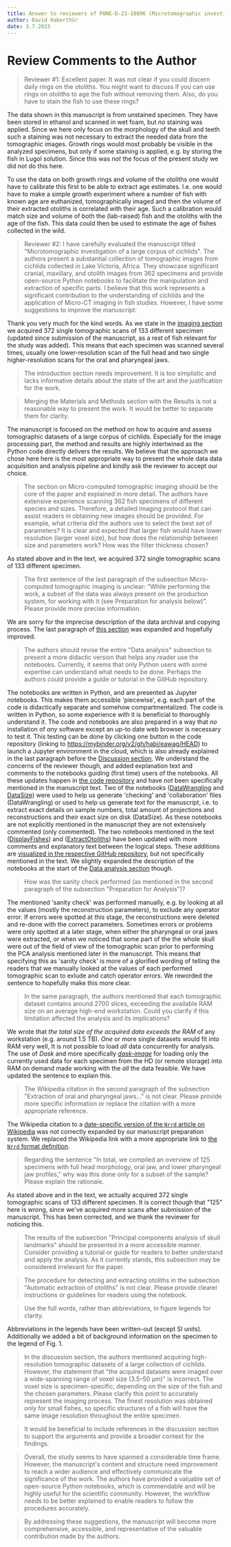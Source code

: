 ```yaml
---
title: Answer to reviewers of PONE-D-23-10896 (Microtomographic investigation of a large corpus of cichlids)
author: David Haberthür
date: 3.7.2023
---
```


# Review Comments to the Author

> Reviewer #1: Excellent paper.
> It was not clear if you could discern daily rings on the otoliths.
> You might want to discuss if you can use rings on otoliths to age the fish without removing them.
> Also, do you have to stain the fish to use these rings?

The data shown in this manuscript is from unstained specimen.
They have been stored in ethanol and scanned in wet foam, but *no* staining was applied.
Since we here only focus on the morphology of the skull and teeth such a staining was not necessary to extract the needed data from the tomographic images.
Growth rings would most probably be visible in the analyzed specimens, but only if some staining is applied, e.g. by storing the fish in Lugol solution.
Since this was *not* the focus of the present study we did not do this here.

To use the data on both growth rings and volume of the otoliths one would have to calibrate this first to be able to extract age estimates.
I.e. one would have to make a simple growth experiment where a number of fish with known age are euthanized, tomographically imaged and then the volume of their extracted otoliths is correlated with their age.
Such a calibration would match size and volume of both the (lab-raised) fish and the otoliths with the age of the fish.
This data could then be used to estimate the age of fishes collected in the wild.

> Reviewer #2: I have carefully evaluated the manuscript titled "Microtomographic investigation of a large corpus of cichlids". The authors present a substantial collection of tomographic images from cichlids collected in Lake Victoria, Africa. They showcase significant cranial, maxillary, and otolith images from 362 specimens and provide open-source Python notebooks to facilitate the manipulation and extraction of specific parts. I believe that this work represents a significant contribution to the understanding of cichlids and the application of Micro-CT imaging in fish studies. However, I have some suggestions to improve the manuscript:

Thank you very much for the kind words.
As we state in the [imaging section](https://habi.github.io/EAWAG-manuscript/#micro-computed-tomographic-imaging) we acquired 372 single tomographic scans of 133 different specimen (updated since submission of the manuscript, as a rest of fish relevant for the study was added).
This means that each specimen was scanned several times, usually one lower-resolution scan of the full head and two single higher-resolution scans for the oral and pharyngeal jaws.

> The introduction section needs improvement. It is too simplistic and lacks informative details about the state of the art and the justification for the work.

> Merging the Materials and Methods section with the Results is not a reasonable way to present the work.
> It would be better to separate them for clarity.

The manuscript is focused on the method on how to acquire and assess tomographic datasets of a large corpus of cichlids.
Especially for the image processing part, the method and results are highly intertwined as the Python code directly delivers the results.
We believe that the approach we chose here here is the most appropriate way to present the whole data data acquisition and analysis pipeline and kindly ask the reviewer to accept our choice.

> The section on Micro-computed tomographic imaging should be the core of the paper and explained in more detail. The authors have extensive experience scanning 362 fish specimens of different species and sizes. Therefore, a detailed imaging protocol that can assist readers in obtaining new images should be provided. For example, what criteria did the authors use to select the best set of parameters? It is clear and expected that larger fish would have lower resolution (larger voxel size), but how does the relationship between size and parameters work? How was the filter thickness chosen?

As stated above and in the text, we acquired 372 single tomographic scans of 133 different specimen.

> The first sentence of the last paragraph of the subsection Micro-computed tomographic imaging is unclear: "While performing the work, a subset of the data was always present on the production system, for working with it (see Preparation for analysis below)".
> Please provide more precise information.

We are sorry for the imprecise description of the data archival and copying process.
The last paragraph of [this section](https://habi.github.io/EAWAG-manuscript/#micro-computed-tomographic-imaging) was expanded and hopefully improved.

> The authors should revise the entire "Data analysis" subsection to present a more didactic version that helps any reader use the notebooks.
> Currently, it seems that only Python users with some expertise can understand what needs to be done.
> Perhaps the authors could provide a guide or tutorial in the GitHub repository.

The notebooks are written in Python, and are presented as Jupyter notebooks.
This makes them accessible 'piecewise', e.g. each part of the code is didactically separate and somehow compartmentalized.
The code is written in Python, so some experience with it is beneficial to thoroughly understand it.
The code and notebooks are also prepared in a way that *no* installation of *any* software except an up-to date web browser is necessary to test it.
This testing can be done by clicking one button in the code repository (linking to https://mybinder.org/v2/gh/habi/eawag/HEAD) to launch a Jupyter environment in the cloud, which is also already explained in the last paragraph before the [Discussion section](https://habi.github.io/EAWAG-manuscript/#discussion).
We understand the concerns of the reviewer though, and added explanation text and comments to the notebooks guiding (first time) users of the notebooks.
All these updates happen in [the code repository](https://github.com/habi/EAWAG) and have *not* been specifically mentioned in the manuscript text.
Two of the notebooks ([DataWrangling](https://nbviewer.org/github/habi/EAWAG/blob/main/DataWrangling.ipynb) and [DataSize](https://nbviewer.org/github/habi/EAWAG/blob/main/DataSize.ipynb)) were used to help us generate 'checking' and 'collaboration' files (DataWrangling) or used to help us generate text for the manuscript, i.e. to extract exact details on sample numbers, total amount of projections and reconstructions and their exact size on disk (DataSize).
As these notebooks are not explicitly mentioned in the manuscript they are not extensively commented (only commented).
The two notebooks mentioned in the text ([DisplayFishes](https://nbviewer.org/github/habi/EAWAG/blob/main/DisplayFishes.ipynb)) and ([ExtractOtoliths](https://nbviewer.org/github/habi/EAWAG/blob/main/ExtractOtoliths.ipynb)) have been updated with more comments and explanatory text between the logical steps.
These additions are [visualized in the respective GitHub repository](https://github.com/habi/EAWAG/compare/v1.1...HEAD), but not specifically mentioned in the text.
We slightly expanded the description of the notebooks at the start of the [Data analysis section](https://habi.github.io/EAWAG-manuscript/#data-analysis) though.

> How was the sanity check performed (as mentioned in the second paragraph of the subsection "Preparation for Analysis")?

The mentioned 'sanity check' was performed manually, e.g. by looking at all the values (mostly the reconstruction parameters), to exclude any operator error.
If errors were spotted at this stage, the reconstructions were deleted and re-done with the correct parameters.
Sometimes errors or problems were only spotted at a later stage, when either the pharyngeal or oral jaws were extracted, or when we noticed that some part of the the whole skull were out of the field of view of the tomographic scan prior to performing the PCA analysis mentioned later in the manuscript.
This means that specifying this as 'sanity check' is more of a glorified wording of telling the readers that we manually looked at the values of each performed tomographic scan to exlude and catch operator errors.
We reworded the sentence to hopefully make this more clear.

> In the same paragraph, the authors mentioned that each tomographic dataset contains around 2700 slices, exceeding the available RAM size on an average high-end workstation.
> Could you clarify if this limitation affected the analysis and its implications?

We wrote that *the total size of the acquired data exceeds the RAM* of any workstation (e.g. around 1.5 TB).
*One* or more single datasets would fit into RAM very well, It is not possible to load *all* data concurrently for analysis.
The use of *Dask* and more specifically [*dask-image*](@https://image.dask.org/) for loading only the currently used data for each specimen from the HD (or remote storage) into RAM on demand made working with the *all* the data feasible.
We have updated the sentence to explain this.

> The Wikipedia citation in the second paragraph of the subsection "Extraction of oral and pharyngeal jaws..." is not clear.
>Please provide more specific information or replace the citation with a more appropriate reference.

The Wikipedia citation to a [date-specific version of the `Nrrd` article on Wikipedia](https://w.wiki/5mBK) was not correctly expanded by our manuscript preparation system.
We replaced the Wikipedia link with a more appropriate link to [the `Nrrd` format definition](https://teem.sourceforge.net/nrrd/format.html).

> Regarding the sentence "In total, we compiled an overview of 125 specimens with full head morphology, oral jaw, and lower pharyngeal jaw profiles," why was this done only for a subset of the sample? Please explain the rationale.

As stated above and in the text, we actually acquired 372 single tomographic scans of 133 different specimen.
It is correct though that "125" here is wrong, since we've acquired more scans after submission of the manuscript.
This has been corrected, and we thank the reviewer for noticing this.

> The results of the subsection "Principal components analysis of skull landmarks" should be presented in a more accessible manner. Consider providing a tutorial or guide for readers to better understand and apply the analysis. As it currently stands, this subsection may be considered irrelevant for the paper.

> The procedure for detecting and extracting otoliths in the subsection "Automatic extraction of otoliths" is not clear. Please provide clearer instructions or guidelines for readers using the notebook.

> Use the full words, rather than abbreviations, in figure legends for clarity.

Abbreviations in the legends have been written-out (except SI units).
Additionally we added a bit of background information on the specimen to the legend of Fig. 1.

> In the discussion section, the authors mentioned acquiring high-resolution tomographic datasets of a large collection of cichlids. However, the statement that "the acquired datasets were imaged over a wide-spanning range of voxel size (3.5–50 μm)" is incorrect. The voxel size is specimen-specific, depending on the size of the fish and the chosen parameters. Please clarify this point to accurately represent the imaging process. The finest resolution was obtained only for small fishes, so specific structures of a fish will have the same image resolution throughout the entire specimen.

> It would be beneficial to include references in the discussion section to support the arguments and provide a broader context for the findings.

> Overall, the study seems to have spanned a considerable time frame. However, the manuscript's content and structure need improvement to reach a wider audience and effectively communicate the significance of the work. The authors have provided a valuable set of open-source Python notebooks, which is commendable and will be highly useful for the scientific community. However, the workflow needs to be better explained to enable readers to follow the procedures accurately.

> By addressing these suggestions, the manuscript will become more comprehensive, accessible, and representative of the valuable contribution made by the authors.
